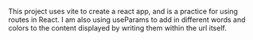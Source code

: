 This project uses vite to create a react app, and is a practice for using routes in React. I am also using useParams to add in different words and colors to the content displayed by writing them within the url itself. 